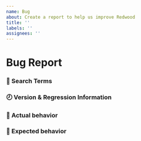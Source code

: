 ```yaml
---
name: Bug
about: Create a report to help us improve Redwood
title: ''
labels: ''
assignees: ''
---
```


# Bug Report

### 🔎 Search Terms

<!--
  What search terms did you use when trying to find an existing bug report?
  List them here so people in the future can find this one more easily.
-->

### 🕗 Version & Regression Information


### 🙁 Actual behavior

<!-- What happened, and why it was wrong -->

### 🙂 Expected behavior

<!-- What you expected to happen instead, and why -->
